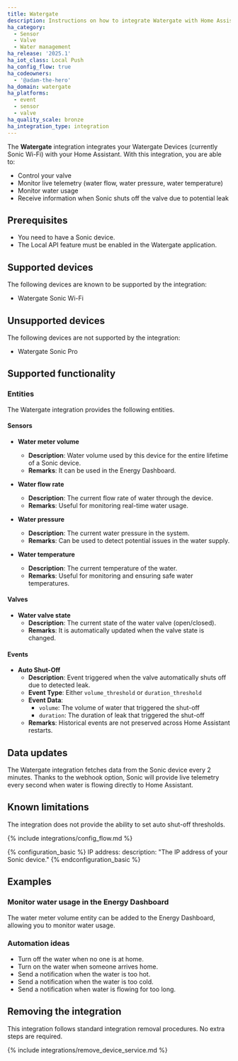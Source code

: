 ```yaml
---
title: Watergate
description: Instructions on how to integrate Watergate with Home Assistant.
ha_category:
  - Sensor
  - Valve
  - Water management
ha_release: '2025.1'
ha_iot_class: Local Push
ha_config_flow: true
ha_codeowners:
  - '@adam-the-hero'
ha_domain: watergate
ha_platforms:
  - event
  - sensor
  - valve
ha_quality_scale: bronze
ha_integration_type: integration
---
```


The **Watergate** integration integrates your Watergate Devices (currently Sonic Wi-Fi) with your Home Assistant.
With this integration, you are able to:

- Control your valve
- Monitor live telemetry (water flow, water pressure, water temperature)
- Monitor water usage
- Receive information when Sonic shuts off the valve due to potential leak

## Prerequisites

- You need to have a Sonic device.
- The Local API feature must be enabled in the Watergate application.

## Supported devices

The following devices are known to be supported by the integration:

- Watergate Sonic Wi-Fi

## Unsupported devices

The following devices are not supported by the integration:

- Watergate Sonic Pro

## Supported functionality

### Entities

The Watergate integration provides the following entities.

#### Sensors

- **Water meter volume**
  - **Description**: Water volume used by this device for the entire lifetime of a Sonic device.
  - **Remarks**: It can be used in the Energy Dashboard.

- **Water flow rate**
  - **Description**: The current flow rate of water through the device.
  - **Remarks**: Useful for monitoring real-time water usage.

- **Water pressure**
  - **Description**: The current water pressure in the system.
  - **Remarks**: Can be used to detect potential issues in the water supply.

- **Water temperature**
  - **Description**: The current temperature of the water.
  - **Remarks**: Useful for monitoring and ensuring safe water temperatures.

#### Valves

- **Water valve state**
  - **Description**: The current state of the water valve (open/closed).
  - **Remarks**: It is automatically updated when the valve state is changed.
  
#### Events

- **Auto Shut-Off**
  - **Description**: Event triggered when the valve automatically shuts off due to detected leak.
  - **Event Type**: Either `volume_threshold` or `duration_threshold`
  - **Event Data**:
    - `volume`: The volume of water that triggered the shut-off
    - `duration`: The duration of leak that triggered the shut-off
  - **Remarks**: Historical events are not preserved across Home Assistant restarts.

## Data updates

The Watergate integration fetches data from the Sonic device every 2 minutes.
Thanks to the webhook option, Sonic will provide live telemetry every second when water is flowing directly to Home Assistant.

## Known limitations

The integration does not provide the ability to set auto shut-off thresholds.

{% include integrations/config_flow.md %}

{% configuration_basic %}
IP address:
    description: "The IP address of your Sonic device."
{% endconfiguration_basic %}

## Examples

### Monitor water usage in the Energy Dashboard

The water meter volume entity can be added to the Energy Dashboard, allowing you to monitor water usage.

### Automation ideas

- Turn off the water when no one is at home.
- Turn on the water when someone arrives home.
- Send a notification when the water is too hot.
- Send a notification when the water is too cold.
- Send a notification when water is flowing for too long.

## Removing the integration

This integration follows standard integration removal procedures. No extra steps are required.

{% include integrations/remove_device_service.md %}
